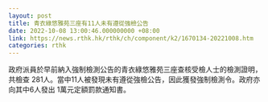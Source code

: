 ```yaml
---
layout: post
title: 青衣綠悠雅苑三座有11人未有遵從強檢公告
date: 2022-10-08 13:00:46.000000000 +08:00
link: https://news.rthk.hk/rthk/ch/component/k2/1670134-20221008.htm
categories: rthk
---
```


政府派員於早前納入強制檢測公告的青衣綠悠雅苑三座查核受檢人士的檢測證明，共檢查 281人。當中11人被發現未有遵從強檢公告，因此獲發強制檢測令。政府亦向其中6人發出 1萬元定額罰款通知書。

